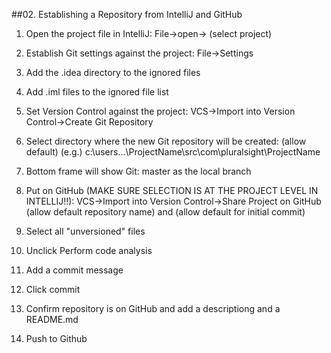 ##02.  Establishing a Repository from IntelliJ and GitHub 

1.  Open the project file in IntelliJ:  File->open-> (select project)

2.  Establish Git settings against the project:  File->Settings

4.  Add the .idea directory to the ignored files

5.  Add .iml files to the ignored file list
   
11.  Set Version Control against the project:  VCS->Import into Version Control->Create Git Repository 
    
12.  Select directory where the new Git repository will be created:  (allow default) (e.g.) c:\users\...\ProjectName\src\com\pluralsight\ProjectName
    
13.  Bottom frame will show Git: master as the local branch

14.  Put on GitHub (MAKE SURE SELECTION IS AT THE PROJECT LEVEL IN INTELLIJ!!):  VCS->Import into Version Control->Share Project on GitHub (allow default repository name) and (allow default for initial commit)

7.  Select all "unversioned" files

8.  Unclick Perform code analysis

9.  Add a commit message

10.  Click commit

14.  Confirm repository is on GitHub and add a descriptiong and a README.md

15.  Push to Github

